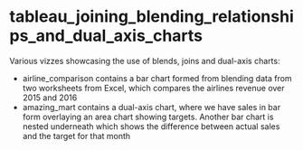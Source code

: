 # tableau_joining_blending_relationships_and_dual_axis_charts
Various vizzes showcasing the use of blends, joins and dual-axis charts:
  - airline_comparison contains a bar chart formed from blending data from two worksheets from Excel, which compares the airlines revenue over 2015 and 2016
  - amazing_mart contains a dual-axis chart, where we have sales in bar form overlaying an area chart showing targets. Another bar chart is nested underneath which shows the difference between actual sales and the target for that month
